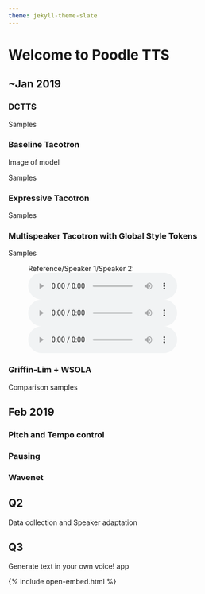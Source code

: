 ```yaml
---
theme: jekyll-theme-slate
---
```



# Welcome to Poodle TTS

## ~Jan 2019

### DCTTS

Samples

### Baseline Tacotron

Image of model

Samples

### Expressive Tacotron

Samples

### Multispeaker Tacotron with Global Style Tokens

Samples

<figure>
  <figcaption>Reference/Speaker 1/Speaker 2:</figcaption>
  <audio controls><source src="audio/GST+Multispeaker/neutral/neutral.wav" type="audio/wav">Your browser does not support the audio element.</audio>
  <audio controls><source src="audio/GST+Multispeaker/neutral/speaker5+neutral.wav" type="audio/wav">Your browser does not support the audio element.</audio>
  <audio controls><source src="audio/GST+Multispeaker/neutral/speaker30+neutral.wav" type="audio/wav">Your browser does not support the audio element.</audio>
</figure>

### Griffin-Lim + WSOLA

Comparison samples

## Feb 2019

### Pitch and Tempo control

### Pausing

### Wavenet

## Q2

Data collection and Speaker adaptation

## Q3

Generate text in your own voice! app

<script src="/js/jquery.min.js"></script>
{% include open-embed.html %}
